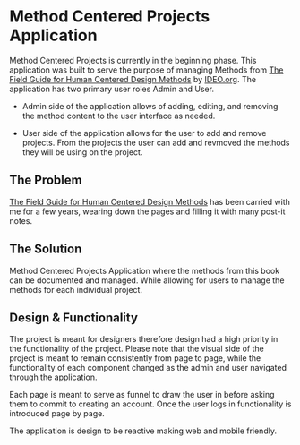 # Method Centered Projects Application

Method Centered Projects is currently in the beginning phase. This application was built to serve the purpose of managing Methods from [The Field Guide for Human Centered Design Methods](https:www.designkit.org/) by [IDEO.org](https://www.ideo.org). The application has two primary user roles Admin and User.

* Admin side of the application allows of adding, editing, and removing the method content to the user interface as needed.

* User side of the application allows for the user to add and remove projects. From the projects the user can add and revmoved the methods they will be using on the project.

## The Problem

[The Field Guide for Human Centered Design Methods](https:www.designkit.org/) has been carried with me for a few years, wearing down the pages and filling it with many post-it notes.

## The Solution

Method Centered Projects Application where the methods from this book can be documented and managed. While allowing for users to manage the methods for each individual project.

## Design & Functionality

The project is meant for designers therefore design had a high priority in the functionality of the project. Please note that the visual side of the project is meant to remain consistently from page to page, while the functionality of each component changed as the admin and user navigated through the application.

Each page is meant to serve as funnel to draw the user in before asking them to commit to creating an account. Once the user logs in functionality is introduced page by page.

The application is design to be reactive making web and mobile friendly.